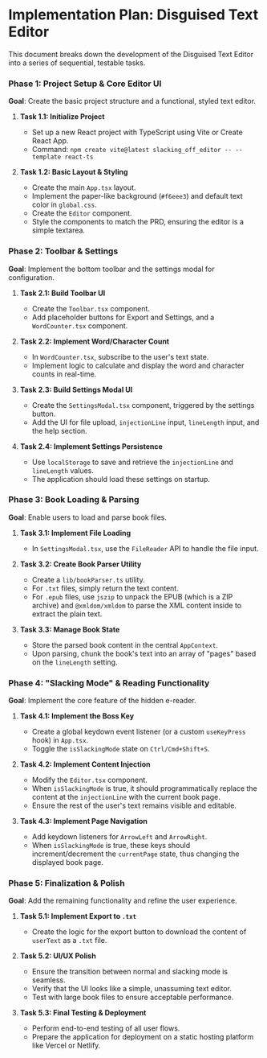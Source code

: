 # Implementation Plan: Disguised Text Editor

This document breaks down the development of the Disguised Text Editor into a series of sequential, testable tasks.

### Phase 1: Project Setup & Core Editor UI

**Goal**: Create the basic project structure and a functional, styled text editor.

1.  **Task 1.1: Initialize Project**
    - Set up a new React project with TypeScript using Vite or Create React App.
    - Command: `npm create vite@latest slacking_off_editor -- --template react-ts`

2.  **Task 1.2: Basic Layout & Styling**
    - Create the main `App.tsx` layout.
    - Implement the paper-like background (`#f6eee3`) and default text color in `global.css`.
    - Create the `Editor` component.
    - Style the components to match the PRD, ensuring the editor is a simple textarea.

### Phase 2: Toolbar & Settings

**Goal**: Implement the bottom toolbar and the settings modal for configuration.

1.  **Task 2.1: Build Toolbar UI**
    - Create the `Toolbar.tsx` component.
    - Add placeholder buttons for Export and Settings, and a `WordCounter.tsx` component.

2.  **Task 2.2: Implement Word/Character Count**
    - In `WordCounter.tsx`, subscribe to the user's text state.
    - Implement logic to calculate and display the word and character counts in real-time.

3.  **Task 2.3: Build Settings Modal UI**
    - Create the `SettingsModal.tsx` component, triggered by the settings button.
    - Add the UI for file upload, `injectionLine` input, `lineLength` input, and the help section.

4.  **Task 2.4: Implement Settings Persistence**
    - Use `localStorage` to save and retrieve the `injectionLine` and `lineLength` values.
    - The application should load these settings on startup.

### Phase 3: Book Loading & Parsing

**Goal**: Enable users to load and parse book files.

1.  **Task 3.1: Implement File Loading**
    - In `SettingsModal.tsx`, use the `FileReader` API to handle the file input.

2.  **Task 3.2: Create Book Parser Utility**
    - Create a `lib/bookParser.ts` utility.
    - For `.txt` files, simply return the text content.
    - For `.epub` files, use `jszip` to unpack the EPUB (which is a ZIP archive) and `@xmldom/xmldom` to parse the XML content inside to extract the plain text.

3.  **Task 3.3: Manage Book State**
    - Store the parsed book content in the central `AppContext`.
    - Upon parsing, chunk the book's text into an array of "pages" based on the `lineLength` setting.

### Phase 4: "Slacking Mode" & Reading Functionality

**Goal**: Implement the core feature of the hidden e-reader.

1.  **Task 4.1: Implement the Boss Key**
    - Create a global keydown event listener (or a custom `useKeyPress` hook) in `App.tsx`.
    - Toggle the `isSlackingMode` state on `Ctrl/Cmd+Shift+S`.

2.  **Task 4.2: Implement Content Injection**
    - Modify the `Editor.tsx` component.
    - When `isSlackingMode` is true, it should programmatically replace the content at the `injectionLine` with the current book page.
    - Ensure the rest of the user's text remains visible and editable.

3.  **Task 4.3: Implement Page Navigation**
    - Add keydown listeners for `ArrowLeft` and `ArrowRight`.
    - When `isSlackingMode` is true, these keys should increment/decrement the `currentPage` state, thus changing the displayed book page.

### Phase 5: Finalization & Polish

**Goal**: Add the remaining functionality and refine the user experience.

1.  **Task 5.1: Implement Export to `.txt`**
    - Create the logic for the export button to download the content of `userText` as a `.txt` file.

2.  **Task 5.2: UI/UX Polish**
    - Ensure the transition between normal and slacking mode is seamless.
    - Verify that the UI looks like a simple, unassuming text editor.
    - Test with large book files to ensure acceptable performance.

3.  **Task 5.3: Final Testing & Deployment**
    - Perform end-to-end testing of all user flows.
    - Prepare the application for deployment on a static hosting platform like Vercel or Netlify.
